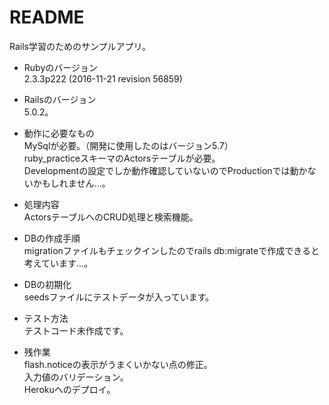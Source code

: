 # README

Rails学習のためのサンプルアプリ。

* Rubyのバージョン  
    2.3.3p222 (2016-11-21 revision 56859)
    
* Railsのバージョン  
    5.0.2。
    
* 動作に必要なもの  
    MySqlが必要。（開発に使用したのはバージョン5.7）  
    ruby_practiceスキーマのActorsテーブルが必要。  
    Developmentの設定でしか動作確認していないのでProductionでは動かないかもしれません…。
    
* 処理内容  
   ActorsテーブルへのCRUD処理と検索機能。

* DBの作成手順  
    migrationファイルもチェックインしたのでrails db:migrateで作成できると考えています…。
    
* DBの初期化  
    seedsファイルにテストデータが入っています。
    
* テスト方法  
    テストコード未作成です。

* 残作業  
    flash.noticeの表示がうまくいかない点の修正。  
    入力値のバリデーション。  
    Herokuへのデプロイ。
    